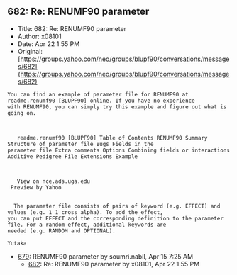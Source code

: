 ## 682: Re: RENUMF90 parameter

- Title: 682: Re: RENUMF90 parameter
- Author: x08101
- Date: Apr 22 1:55 PM
- Original: [https://groups.yahoo.com/neo/groups/blupf90/conversations/messages/682](https://groups.yahoo.com/neo/groups/blupf90/conversations/messages/682)

```
You can find an example of parameter file for RENUMF90 at readme.renumf90 [BLUPF90] online. If you have no experience
with RENUMF90, you can simply try this example and figure out what is going on.



   readme.renumf90 [BLUPF90] Table of Contents RENUMF90 Summary Structure of parameter file Bugs Fields in the
parameter file Extra comments Options Combining fields or interactions Additive Pedigree File Extensions Example



   View on nce.ads.uga.edu   
 Preview by Yahoo 


  The parameter file consists of pairs of keyword (e.g. EFFECT) and values (e.g. 1 1 cross alpha). To add the effect,
you can put EFFECT and the corresponding definition to the parameter file. For a random effect, additional keywords are
needed (e.g. RANDOM and OPTIONAL).

Yutaka
```

- [679](0679.md): RENUMF90 parameter by soumri.nabil, Apr 15 7:25 AM
    - [682](0682.md): Re: RENUMF90 parameter by x08101, Apr 22 1:55 PM
